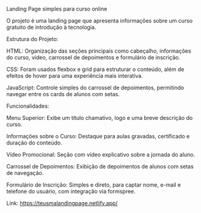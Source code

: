 Landing Page simples para curso online

O projeto é uma landing page que apresenta informações sobre um curso gratuito de introdução à tecnologia.

Estrutura do Projeto:

HTML: Organização das seções principais como cabeçalho, informações do curso, vídeo, carrossel de depoimentos e formulário de inscrição.

CSS: Foram usados flexbox e grid para estruturar o conteúdo, além de efeitos de hover para uma experiência mais interativa.

JavaScript: Controle simples do carrossel de depoimentos, permitindo navegar entre os cards de alunos com setas.

Funcionalidades:

Menu Superior: Exibe um título chamativo, logo e uma breve descrição do curso.

Informações sobre o Curso: Destaque para aulas gravadas, certificado e duração do conteúdo.

Vídeo Promocional: Seção com vídeo explicativo sobre a jornada do aluno.

Carrossel de Depoimentos: Exibição de depoimentos de alunos com setas de navegação.

Formulário de Inscrição: Simples e direto, para captar nome, e-mail e telefone do usuário, com integração via formspree.

Link: https://teusmalandingpage.netlify.app/
